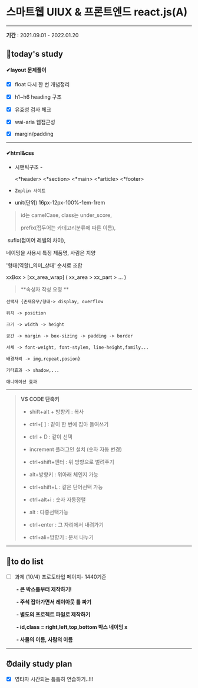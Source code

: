 #  스마트웹 UIUX & 프론트엔드 react.js(A)

---

**기간** : 2021.09.01 - 2022.01.20

##  📌today's study  

####   ✔layout 문제풀이

- [x] float 다시 한 번 개념정리

- [x] h1~h6 heading 구조

- [x] 유효성 검사 체크

- [x] wai-aria 웹접근성

- [x] margin/padding

   

---

#### ✔html&css

- 시맨틱구조 -

   <*header> 
   <*section> 
   <*main> 
   <*article>
   <*footer>

  

- `Zeplin 사이트`

  

- unit(단위) 16px-12px-100%-1em-1rem



> id는 camelCase,   class는 under_score, 
>
>  prefix(접두어는 카데고리분류에 따른 이름), 

​     sufix(접미어 레벨의 차이),

   네이밍을 사용시 특정 제품명, 사람은 지양

   '형태(역할)_의미_상태' 순서로 조합



   xxBox > [xx_area_wrap] ( xx_area > xx_part > ... )







> **속성자 작성 요령 **

`선택자 {존재유무/형태-> display, overflow`

`위치 -> position`

`크기 -> width -> height`

`공간 -> margin -> box-sizing -> padding -> border `

`서체 -> font-weight, font-stylem, line-height,family...`

`배경처리 -> img,repeat,posion}`

`기타효과 -> shadow,...`

`애니메이션 효과`







---



> **VS CODE 단축키**
>
> - shift+alt + 방향키 : 복사
>
> - ctrl+[ ] : 같이 한 번에 잡아 들여쓰기  
>
> - ctrl +  D :  같이 선택
>
> - increment 플러그인 설치  (숫자 자동 변경)
>
> - ctrl+shift+엔터  : 위 방향으로 벌려주기
>
> - alt+방향키 :  위아래 체인지 가능
>
> - ctrl+shift+L : 같은 단어선택 가능
>
> - ctrl+alt+i : 숫자 자동정렬
>
> - alt : 다중선택가능
>
> - ctrl+enter : 그 자리에서 내려가기
>
> - ctrl+ali+방향키 : 문서 나누기
>
> 



---



## 📝to do list 

- [ ] 과제 (10/4) 프로토타입 페이지- 1440기준  

  ​	**- 큰 박스틀부터 제작하기!**

  ​	**- 주석 잡아가면서 레이아웃 틀 짜기**

  ​	**- 별도의 프로젝트 파일로 제작하기**

  ​	**- id,class = right,left,top,bottom 박스 네이밍 x**
  
  ​	**- 사물의 이름, 사람의 이름**
  
  
  
  





---



## ⏰daily study plan

- [x] 영타자 시간되는 틈틈히 연습하기..!!! 


